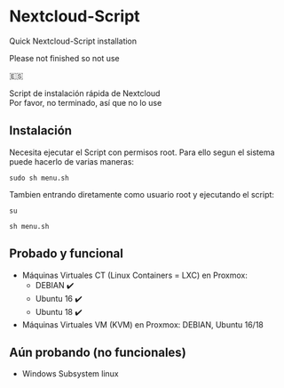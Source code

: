 # Nextcloud-Script
Quick Nextcloud-Script installation 


Please not finished so not use



🇪🇸 

Script de instalación rápida de Nextcloud<br>
Por favor, no terminado, así que no lo use

## Instalación

Necesita ejecutar el Script con permisos root. Para ello segun el sistema puede hacerlo de varias maneras:

```
sudo sh menu.sh
```

Tambien entrando diretamente como usuario root y ejecutando el script:

```
su
```
```
sh menu.sh
```


## Probado y funcional

- Máquinas Virtuales CT (Linux Containers = LXC) en Proxmox:
  - DEBIAN  :heavy_check_mark:
  - Ubuntu 16  :heavy_check_mark:
  - Ubuntu 18  :heavy_check_mark:
- Máquinas Virtuales VM (KVM) en Proxmox: DEBIAN, Ubuntu 16/18


## Aún probando (no funcionales)

- Windows Subsystem linux


